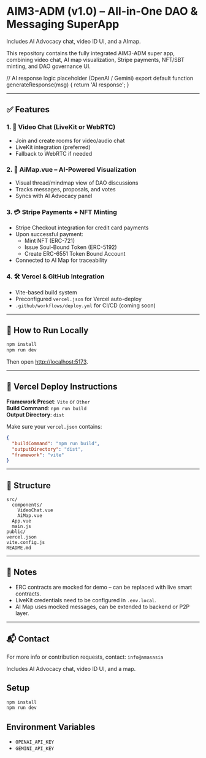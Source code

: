 # AIM3-ADM (v1.0) – All-in-One DAO & Messaging SuperApp
Includes AI Advocacy chat, video ID UI, and a AImap.

This repository contains the fully integrated AIM3-ADM super app, combining video chat, AI map visualization, Stripe payments, NFT/SBT minting, and DAO governance UI.

// AI response logic placeholder (OpenAI / Gemini)
export default function generateResponse(msg) { return 'AI response'; }

---

## ✅ Features

### 1. 🎥 Video Chat (LiveKit or WebRTC)
- Join and create rooms for video/audio chat
- LiveKit integration (preferred)
- Fallback to WebRTC if needed

### 2. 🧠 AiMap.vue – AI-Powered Visualization
- Visual thread/mindmap view of DAO discussions
- Tracks messages, proposals, and votes
- Syncs with AI Advocacy panel

### 3. 💳 Stripe Payments + NFT Minting
- Stripe Checkout integration for credit card payments
- Upon successful payment:
  - Mint NFT (ERC-721)
  - Issue Soul-Bound Token (ERC-5192)
  - Create ERC-6551 Token Bound Account
- Connected to AI Map for traceability

### 4. 🛠 Vercel & GitHub Integration
- Vite-based build system
- Preconfigured `vercel.json` for Vercel auto-deploy
- `.github/workflows/deploy.yml` for CI/CD (coming soon)

---

## 🧪 How to Run Locally

```bash
npm install
npm run dev
```

Then open [http://localhost:5173](http://localhost:5173).

---

## 🚀 Vercel Deploy Instructions

**Framework Preset**: `Vite` or `Other`  
**Build Command**: `npm run build`  
**Output Directory**: `dist`

Make sure your `vercel.json` contains:

```json
{
  "buildCommand": "npm run build",
  "outputDirectory": "dist",
  "framework": "vite"
}
```

---

## 📁 Structure

```
src/
  components/
    VideoChat.vue
    AiMap.vue
  App.vue
  main.js
public/
vercel.json
vite.config.js
README.md
```

---

## 📌 Notes

- ERC contracts are mocked for demo – can be replaced with live smart contracts.
- LiveKit credentials need to be configured in `.env.local`.
- AI Map uses mocked messages, can be extended to backend or P2P layer.

---

## 📬 Contact

For more info or contribution requests, contact: `info@amasasia`

Includes AI Advocacy chat, video ID UI, and a map.

## Setup
```bash
npm install
npm run dev
```

## Environment Variables
- `OPENAI_API_KEY`
- `GEMINI_API_KEY`
